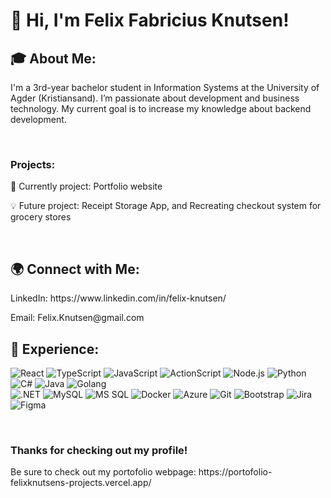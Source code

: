 <h1>👋 Hi, I'm Felix Fabricius Knutsen!</h1>

<h2>🎓 About Me:</h2>
<p>I'm a 3rd-year bachelor student in Information Systems at the University of Agder (Kristiansand). I’m passionate about development and business technology. My current goal is to increase my knowledge about backend development.</p>
<br>
<h3>Projects:</h3>

<p>🔭 Currently project: Portfolio website</p>
<p>💡 Future project: Receipt Storage App, and Recreating checkout system for grocery stores</p><br>


<h2>🌍 Connect with Me:</h2>
LinkedIn: https://www.linkedin.com/in/felix-knutsen/<p></p>
<p>Email: Felix.Knutsen@gmail.com</p>


<h2>🚀 Experience:</h2>
<p> <img src="https://img.shields.io/badge/-React-61DAFB?style=flat-square&logo=react&logoColor=black" alt="React" /> <img src="https://img.shields.io/badge/-TypeScript-007ACC?style=flat-square&logo=typescript&logoColor=white" alt="TypeScript" /> <img src="https://img.shields.io/badge/-JavaScript-F7DF1E?style=flat-square&logo=javascript&logoColor=black" alt="JavaScript" /> <img src="https://img.shields.io/badge/-ActionScript-FF4F00?style=flat-square&logo=adobe&logoColor=white" alt="ActionScript" /> <img src="https://img.shields.io/badge/-Node.js-339933?style=flat-square&logo=node.js&logoColor=white" alt="Node.js" /> <img src="https://img.shields.io/badge/-Python-3776AB?style=flat-square&logo=python&logoColor=white" alt="Python" /> <img src="https://img.shields.io/badge/-C%23-239120?style=flat-square&logo=c-sharp&logoColor=white" alt="C#" /> <img src="https://img.shields.io/badge/-Java-007396?style=flat-square&logo=java&logoColor=white" alt="Java" /> <img src="https://img.shields.io/badge/-Golang-00ADD8?style=flat-square&logo=go&logoColor=white" alt="Golang" /> <br><img src="https://img.shields.io/badge/-.NET-512BD4?style=flat-square&logo=.net&logoColor=white" alt=".NET" /> <img src="https://img.shields.io/badge/-MySQL-4479A1?style=flat-square&logo=mysql&logoColor=white" alt="MySQL" /> <img src="https://img.shields.io/badge/-MS%20SQL-CC2927?style=flat-square&logo=microsoft-sql-server&logoColor=white" alt="MS SQL" />
 <img src="https://img.shields.io/badge/-Docker-2496ED?style=flat-square&logo=docker&logoColor=white" alt="Docker" /> <img src="https://img.shields.io/badge/-Azure-0078D4?style=flat-square&logo=microsoft-azure&logoColor=white" alt="Azure" /> <img src="https://img.shields.io/badge/-Git-F05032?style=flat-square&logo=git&logoColor=white" alt="Git" /> <img src="https://img.shields.io/badge/-Bootstrap-7952B3?style=flat-square&logo=bootstrap&logoColor=white" alt="Bootstrap" /> <img src="https://img.shields.io/badge/-Jira-0052CC?style=flat-square&logo=jira&logoColor=white" alt="Jira" /> <img src="https://img.shields.io/badge/-Figma-F24E1E?style=flat-square&logo=figma&logoColor=white" alt="Figma" /></p>
<!-- <p align="center"> <img src="https://github-readme-stats.vercel.app/api?username=FelixKnutsen&show_icons=true&theme=tokyonight" alt="GitHub Stats" /> </p> -->

 <br>

<h3>Thanks for checking out my profile!</h3>
Be sure to check out my portofolio webpage: https://portofolio-felixknutsens-projects.vercel.app/<br>
